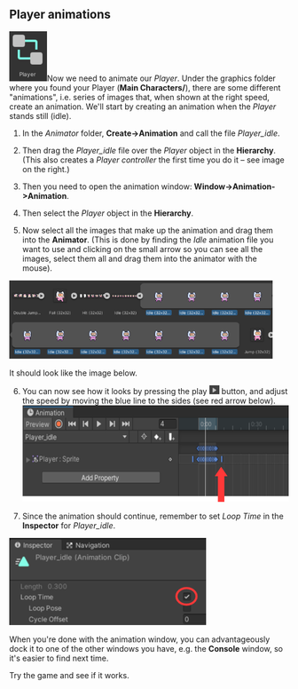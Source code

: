 ## Player animations

<img src="../media/image36.png"
style="width:0.70833in;height:0.9375in" />Now we need to animate our *Player*. Under the graphics folder where you found your Player (**Main Characters/**), there are some different "animations", i.e. series of images that, when shown at the right speed, create an animation. We'll start by creating an animation when the *Player* stands still (idle).

1.  In the *Animator* folder, **Create->Animation** and call the file *Player_idle*.

2.  Then drag the *Player_idle* file over the *Player* object in the **Hierarchy**. (This also creates a *Player controller* the first time you do it – see image on the right.)

3.  Then you need to open the animation window: **Window->Animation->Animation**.

4.  Then select the *Player* object in the **Hierarchy**.

5.  Now select all the images that make up the animation and drag them into the **Animator**. (This is done by finding the *Idle* animation file you want to use and clicking on the small arrow so you can see all the images, select them all and drag them into the animator with the mouse).

<img src="../media/image37.png"
style="width:4.95278in;height:1.46875in" />

It should look like the image below.

6.  You can now see how it looks by pressing the play
    <img src="../media/image38.png"
    style="width:0.19028in;height:0.16667in" /> button, and adjust the speed by moving the blue line to the sides (see red arrow below).
    <img src="../media/image39.png"
    style="width:5.88542in;height:1.81319in" />

7.  Since the animation should continue, remember to set *Loop Time* in the **Inspector** for *Player_idle*.

<img src="../media/image40.png"
style="width:3.69792in;height:1.63472in" />

When you're done with the animation window, you can advantageously dock it to one of the other windows you have, e.g. the **Console** window, so it's easier to find next time.

Try the game and see if it works.